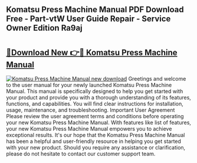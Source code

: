 ## Komatsu Press Machine Manual PDF Download Free - Part-vtW User Guide Repair - Service Owner Edition Ra9aj

# <h2><a href="http://bc36892.oget.top/?id=Komatsu+Press+Machine+Manual">🔗Download New 👉🔴 Komatsu Press Machine Manual</a></h2>

[![Komatsu Press Machine Manual new download](https://i.imgur.com/5g1atiW.png)](http://bc36892.oget.top/?id=Komatsu+Press+Machine+Manual)
Greetings and welcome to the user manual for your newly launched Komatsu Press Machine Manual. This manual is specifically designed to help you get started with your product and provide you with a thorough understanding of its features, functions, and capabilities. You will find clear instructions for installation, usage, maintenance, and troubleshooting. Important User Agreement Please review the user agreement terms and conditions before operating your new Komatsu Press Machine Manual. With features like list of features, your new Komatsu Press Machine Manual empowers you to achieve exceptional results. It's our hope that the Komatsu Press Machine Manual has been a helpful and user-friendly resource in helping you get started with your new product. Should you require any assistance or clarification, please do not hesitate to contact our customer support team.
